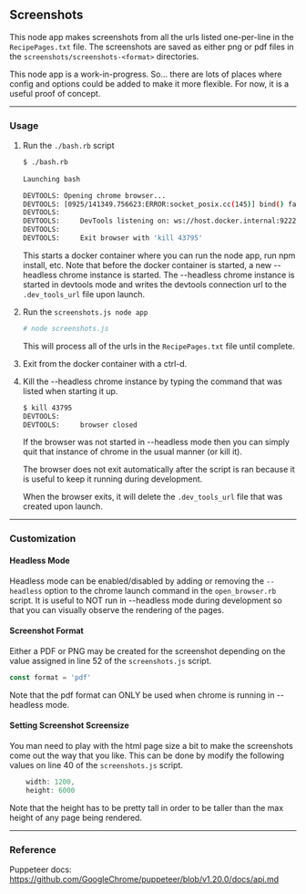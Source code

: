 ## Screenshots

This node app makes screenshots from all the urls listed one-per-line in the `RecipePages.txt` file.  The screenshots are saved as either png or pdf files in the `screenshots/screenshots-<format>` directories.

This node app is a work-in-progress.  So... there are lots of places where config and options could be added to make it more flexible.  For now, it is a useful proof of concept.

---

### Usage

1. Run the `./bash.rb` script

   ```bash
   $ ./bash.rb
     
   Launching bash
   
   DEVTOOLS: Opening chrome browser...
   DEVTOOLS: [0925/141349.756623:ERROR:socket_posix.cc(145)] bind() failed: Address already in use (48)
   DEVTOOLS:
   DEVTOOLS:     DevTools listening on: ws://host.docker.internal:9222/devtools/browser/2853d4ed-9cbd-4e5b-b4ac-a59c3336a6a5
   DEVTOOLS:
   DEVTOOLS:     Exit browser with 'kill 43795'
   ```

   This starts a docker container where you can run the node app, run npm install, etc.  Note that before the docker container is started, a new --headless chrome instance is started.  The --headless chrome instance is started in devtools mode and writes the devtools connection url to the `.dev_tools_url` file upon launch.
2. Run the `screenshots.js node app`

   ```bash
   # node screenshots.js
   ```

   This will process all of the urls in the `RecipePages.txt` file until complete.

3. Exit from the docker container with a ctrl-d.

4. Kill the --headless chrome instance by typing the command that was listed when starting it up.

   ```bash
   $ kill 43795
   DEVTOOLS:
   DEVTOOLS:     browser closed
   ```

   If the browser was not started in --headless mode then you can simply quit that instance of chrome in the usual manner (or kill it).
   
   The browser does not exit automatically after the script is ran because it is useful to keep it running during development.
   
   When the browser exits, it will delete the `.dev_tools_url` file that was created upon launch.
   
---

### Customization

#### Headless Mode

Headless mode can be enabled/disabled by adding or removing the `--headless` option to the chrome launch command in the `open_browser.rb` script.  It is useful to NOT run in --headless mode during development so that you can visually observe the rendering of the pages.

#### Screenshot Format

Either a PDF or PNG may be created for the screenshot depending on the value assigned in line 52 of the `screenshots.js` script.

```javascript
const format = 'pdf'
```

   Note that the pdf format can ONLY be used when chrome is running in --headless mode.

#### Setting Screenshot Screensize

You man need to play with the html page size a bit to make the screenshots come out the way that you like.  This can be done by modify the following values on line 40 of the `screenshots.js` script.

```javascript
    width: 1200,
    height: 6000
```

   Note that the height has to be pretty tall in order to be taller than the max height of any page being rendered.

---

### Reference

Puppeteer docs: https://github.com/GoogleChrome/puppeteer/blob/v1.20.0/docs/api.md
